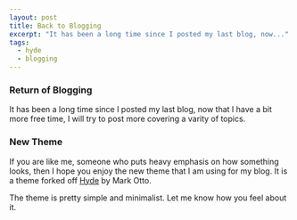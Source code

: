 ```yaml
---
layout: post
title: Back to Blogging
excerpt: "It has been a long time since I posted my last blog, now..."
tags:
  - hyde
  - blogging
---
```


### Return of Blogging
It has been a long time since I posted my last blog, now that I have a bit more free time, I will try to
post more covering a varity of topics.
<!--more-->

### New Theme
If you are like me, someone who puts heavy emphasis on how something looks, then I hope you
enjoy the new theme that I am using for my blog. It is a theme forked off [Hyde](https://github.com/poole/hyde) by
Mark Otto.

The theme is pretty simple and minimalist. Let me know how you feel about it.

